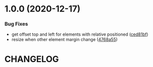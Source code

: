 # 1.0.0 (2020-12-17)


### Bug Fixes

* get offset top and left for elements with relative positioned ([ced81bf](https://github.com/CoCreate-app/CoCreate-boilerplate/commit/ced81bfc69963a22bc5e543f6e07e29b879ca86d))
* resize when other element margin change ([4768a55](https://github.com/CoCreate-app/CoCreate-boilerplate/commit/4768a55703893d020ce57b59b46cfe7d9877ec63))

# CHANGELOG
